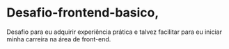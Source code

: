 # Desafio-frontend-basico,

Desafio para eu adquirir experiência prática e talvez facilitar para eu iniciar minha carreira na área de front-end. 
